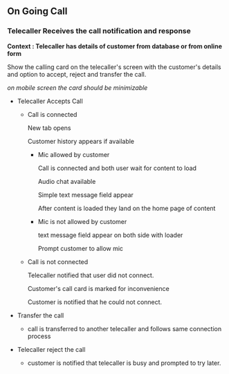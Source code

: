 ## On Going Call

### Telecaller Receives the call notification and response 

**Context : Telecaller has details of customer from database or from online form**

Show the calling card on the telecaller's screen with the customer's details and option to accept, reject and transfer the call. 

*on mobile screen the card should be minimizable* 

* Telecaller Accepts Call

  * Call is connected

    New tab opens

    Customer history appears if available 

    * Mic allowed by customer

      Call is connected and both user wait for content to load

      Audio chat available

      Simple text message field appear

      After content is loaded they land on the home page of content

    * Mic is not allowed by customer

      text message field appear on both side with loader

      Prompt customer to allow mic

  * Call is not connected

    Telecaller notified that user did not connect. 

    Customer's call card is marked for inconvenience 

    Customer is notified that he could not connect. 

* Transfer the call 

  * call is transferred to another telecaller and follows same connection process

* Telecaller reject the call 

  * customer is notified that telecaller is busy and prompted to try later.